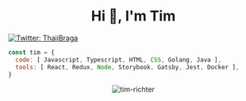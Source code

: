 <h1 align="center">Hi 👋, I'm Tim</h1>

[![Twitter: ThaiiBraga](https://img.shields.io/twitter/follow/tim_c_richter?label=Follow&style=social)](https://twitter.com/tim_c_richter)

```javascript
const tim = {
  code: [ Javascript, Typescript, HTML, CSS, Golang, Java ],
  tools: [ React, Redux, Node, Storybook, Gatsby, Jest, Docker ],
}
```

<p align="center"> <img src="https://github-readme-stats.vercel.app/api?username=tim-richter&show_icons=true" alt="tim-richter" /> </p>

